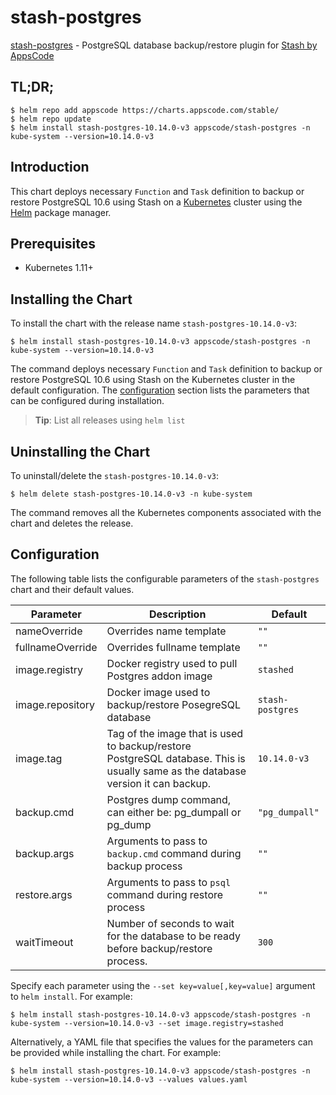 # stash-postgres

[stash-postgres](https://github.com/stashed/postgres) - PostgreSQL database backup/restore plugin for [Stash by AppsCode](https://stash.run)

## TL;DR;

```console
$ helm repo add appscode https://charts.appscode.com/stable/
$ helm repo update
$ helm install stash-postgres-10.14.0-v3 appscode/stash-postgres -n kube-system --version=10.14.0-v3
```

## Introduction

This chart deploys necessary `Function` and `Task` definition to backup or restore PostgreSQL 10.6 using Stash on a [Kubernetes](http://kubernetes.io) cluster using the [Helm](https://helm.sh) package manager.

## Prerequisites

- Kubernetes 1.11+

## Installing the Chart

To install the chart with the release name `stash-postgres-10.14.0-v3`:

```console
$ helm install stash-postgres-10.14.0-v3 appscode/stash-postgres -n kube-system --version=10.14.0-v3
```

The command deploys necessary `Function` and `Task` definition to backup or restore PostgreSQL 10.6 using Stash on the Kubernetes cluster in the default configuration. The [configuration](#configuration) section lists the parameters that can be configured during installation.

> **Tip**: List all releases using `helm list`

## Uninstalling the Chart

To uninstall/delete the `stash-postgres-10.14.0-v3`:

```console
$ helm delete stash-postgres-10.14.0-v3 -n kube-system
```

The command removes all the Kubernetes components associated with the chart and deletes the release.

## Configuration

The following table lists the configurable parameters of the `stash-postgres` chart and their default values.

|    Parameter     |                                                           Description                                                            |     Default      |
|------------------|----------------------------------------------------------------------------------------------------------------------------------|------------------|
| nameOverride     | Overrides name template                                                                                                          | `""`             |
| fullnameOverride | Overrides fullname template                                                                                                      | `""`             |
| image.registry   | Docker registry used to pull Postgres addon image                                                                                | `stashed`        |
| image.repository | Docker image used to backup/restore PosegreSQL database                                                                          | `stash-postgres` |
| image.tag        | Tag of the image that is used to backup/restore PostgreSQL database. This is usually same as the database version it can backup. | `10.14.0-v3`     |
| backup.cmd       | Postgres dump command, can either be: pg_dumpall  or pg_dump                                                                     | `"pg_dumpall"`   |
| backup.args      | Arguments to pass to `backup.cmd` command during backup process                                                                  | `""`             |
| restore.args     | Arguments to pass to `psql` command during restore process                                                                       | `""`             |
| waitTimeout      | Number of seconds to wait for the database to be ready before backup/restore process.                                            | `300`            |


Specify each parameter using the `--set key=value[,key=value]` argument to `helm install`. For example:

```console
$ helm install stash-postgres-10.14.0-v3 appscode/stash-postgres -n kube-system --version=10.14.0-v3 --set image.registry=stashed
```

Alternatively, a YAML file that specifies the values for the parameters can be provided while
installing the chart. For example:

```console
$ helm install stash-postgres-10.14.0-v3 appscode/stash-postgres -n kube-system --version=10.14.0-v3 --values values.yaml
```
